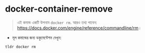 # docker-container-remove

> এই কমান্ড একটি উপনাম `docker rm`.
> আরও তথ্য পাবেন: <https://docs.docker.com/engine/reference/commandline/rm>।

- মূল কমান্ডের জন্য ডকুমেন্টেশন দেখুন:

`tldr docker rm`
